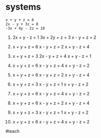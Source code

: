 # systems

```
x + y + z = 6
2x - y + 3z = 8
-3x + 4y - 2z = 10
```
1. 2x + y - z = 1
   3x + 2y + z = 3
   x - y + z = 2

2. x + y + z = 6
   x - y + z = 2
   x + y - z = 4

3. x + y + z = 3
   2x - y + z = 4
   x + y - z = 1

4. x + y + z = 6
   x - y + z = 4
   x + y - z = 2

5. x + y + z = 6
   x - y + z = 2
   x + y - z = 4

6. x + y + z = 3
   x - y + z = 1
   x + y - z = 2

7. x + y + z = 6
   x - y + z = 4
   x + y - z = 2

8. x + y + z = 6
   x - y + z = 2
   x + y - z = 4

9. x + y + z = 3
   x - y + z = 1
   x + y - z = 2

10. x + y + z = 6
    x - y + z = 4
    x + y - z = 2


#teach